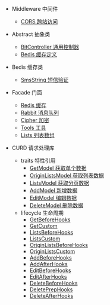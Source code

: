 * Middleware 中间件
  * [CORS 跨站访问](middleware/cors)

* Abstract 抽象类
  * [BitController 通用控制器](abstract/bitController)
  * [Bedis 缓存定义](abstract/bedis)

* Bedis 缓存类
  * [SmsString 短信验证](bedis/smsString)

* Facade 门面
  * [Redis 缓存](facade/redis)
  * [Rabbit 消息队列](facade/rabbit)
  * [Cipher 加密](facade/cipher)
  * [Tools 工具](facade/tools)
  * [Lists 列表数组](facade/lists)

* CURD 请求处理库
  * traits 特性引用
    * [GetModel 获取单个数据](traits/getModel)
    * [OriginListsModel 获取列表数据](traits/originListsModel)
    * [ListsModel 获取分页数据](traits/listsModel)
    * [AddModel 新增数据](traits/addModel)
    * [EditModel 编辑数据](traits/editModel)
    * [DeleteModel 删除数据](traits/deleteModel)
  * lifecycle 生命周期
    * [GetBeforeHooks](lifecycle/getBeforeHooks)
    * [GetCustom](lifecycle/getCustom)
    * [ListsBeforeHooks](lifecycle/listsBeforeHooks)
    * [ListsCustom](lifecycle/listsCustom)
    * [OriginListsBeforeHooks](lifecycle/originListsBeforeHooks)
    * [OriginListsCustom](lifecycle/originListsCustom)
    * [AddBeforeHooks](lifecycle/addBeforeHooks)
    * [AddAfterHooks](lifecycle/addAfterHooks)
    * [EditBeforeHooks](lifecycle/editBeforeHooks)
    * [EditAfterHooks](lifecycle/editAfterHooks)
    * [DeleteBeforeHooks](lifecycle/deleteBeforeHooks)
    * [DeletePrepHooks](lifecycle/deletePrepHooks.md)
    * [DeleteAfterHooks](lifecycle/deleteAfterHooks)